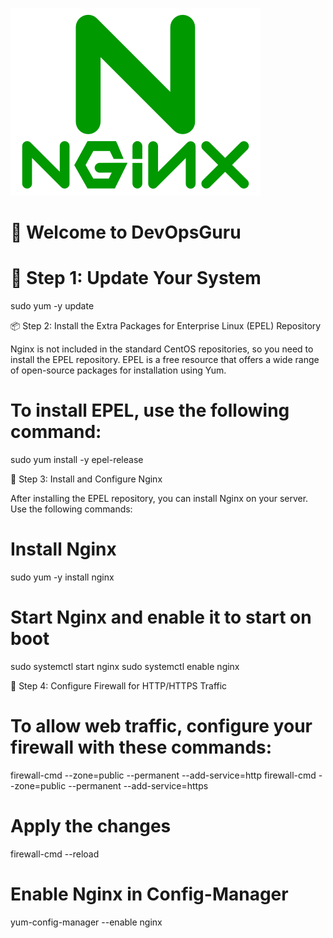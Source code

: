 ![DevOpsGuru Banner](https://github.com/Cancerian786/Favicon/blob/main/nginx.png)

# 🎉 Welcome to DevOpsGuru

# 🔄 Step 1: Update Your System

sudo yum -y update

📦 Step 2: Install the Extra Packages for Enterprise Linux (EPEL) Repository

Nginx is not included in the standard CentOS repositories, so you need to install the EPEL repository. EPEL is a free resource that offers a wide range of open-source packages for installation using Yum.

# To install EPEL, use the following command:

sudo yum install -y epel-release

🚀 Step 3: Install and Configure Nginx

After installing the EPEL repository, you can install Nginx on your server. Use the following commands:

# Install Nginx

sudo yum -y install nginx

# Start Nginx and enable it to start on boot

sudo systemctl start nginx
sudo systemctl enable nginx

🔐 Step 4: Configure Firewall for HTTP/HTTPS Traffic

# To allow web traffic, configure your firewall with these commands:

firewall-cmd --zone=public --permanent --add-service=http
firewall-cmd --zone=public --permanent --add-service=https

# Apply the changes

firewall-cmd --reload

# Enable Nginx in Config-Manager

yum-config-manager --enable nginx
